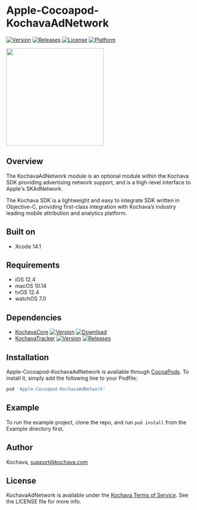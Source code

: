 # Apple-Cocoapod-KochavaAdNetwork

[![Version](https://img.shields.io/cocoapods/v/Apple-Cocoapod-KochavaAdNetwork.svg?style=flat)](https://cocoapods.org/pods/Apple-Cocoapod-KochavaAdNetwork)
[![Releases](https://img.shields.io/github/v/release/kochava/Apple-SwiftPackage-KochavaAdNetwork?include_prereleases&sort=semver)](https://github.com/Kochava/Apple-SwiftPackage-KochavaAdNetwork/releases)
[![License](https://img.shields.io/cocoapods/l/Apple-Cocoapod-KochavaAdNetwork.svg?style=flat)](https://cocoapods.org/pods/Apple-Cocoapod-KochavaAdNetwork)
[![Platform](https://img.shields.io/cocoapods/p/Apple-Cocoapod-KochavaAdNetwork.svg?style=flat)](https://cocoapods.org/pods/Apple-Cocoapod-KochavaAdNetwork)

<img src="https://storage.googleapis.com/kochava-web/2016/07/Kochava-horizontal-black-800x154.png" width="260" />

## Overview

The KochavaAdNetwork module is an optional module within the Kochava SDK providing advertising network support, and is a high-level interface to Apple's SKAdNetwork.

The Kochava SDK is a lightweight and easy to integrate SDK written in Objective-C, providing first-class integration with Kochava’s industry leading mobile attribution and analytics platform.

## Built on

* Xcode 14.1

## Requirements

* iOS 12.4
* macOS 10.14
* tvOS 12.4
* watchOS 7.0

## Dependencies

* [KochavaCore](https://cocoapods.org/pods/Apple-Cocoapod-KochavaCore)
[![Version](https://img.shields.io/cocoapods/v/Apple-Cocoapod-KochavaCore.svg?style=flat)](https://cocoapods.org/pods/Apple-Cocoapod-KochavaCore) [![Download](https://img.shields.io/github/v/release/kochava/Apple-SwiftPackage-KochavaCore?include_prereleases&sort=semver)](https://github.com/Kochava/Apple-SwiftPackage-KochavaCore/releases)
* [KochavaTracker](https://cocoapods.org/pods/Apple-Cocoapod-KochavaTracker)
[![Version](https://img.shields.io/cocoapods/v/Apple-Cocoapod-KochavaTracker.svg?style=flat)](https://cocoapods.org/pods/Apple-Cocoapod-KochavaTracker) [![Releases](https://img.shields.io/github/v/release/kochava/Apple-SwiftPackage-KochavaTracker?include_prereleases&sort=semver)](https://github.com/Kochava/Apple-SwiftPackage-KochavaTracker/releases)

## Installation

Apple-Cocoapod-KochavaAdNetwork is available through [CocoaPods](https://cocoapods.org).
To install it, simply add the following line to your Podfile:

```ruby
pod 'Apple-Cocoapod-KochavaAdNetwork'
```

## Example

To run the example project, clone the repo, and run `pod install` from the Example directory first.

## Author

Kochava, support@kochava.com

## License

KochavaAdNetwork is available under the [Kochava Terms of Service](https://www.kochava.com/terms-of-service/). See the LICENSE file for more info.
